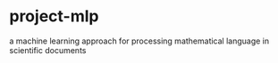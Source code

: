 project-mlp
===========

a machine learning approach for processing mathematical language in scientific documents